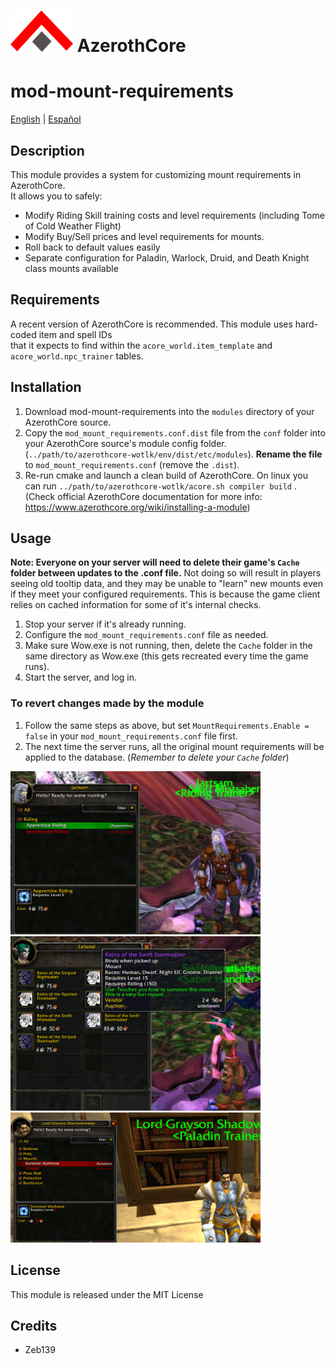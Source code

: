 # ![logo](https://raw.githubusercontent.com/azerothcore/azerothcore.github.io/master/images/logo-github.png) AzerothCore

# mod-mount-requirements

[English](README.md) | [Español](README_ES.md)  

## Description
This module provides a system for customizing mount requirements in AzerothCore.  
It allows you to safely:

* Modify Riding Skill training costs and level requirements (including Tome of Cold Weather Flight)
* Modify Buy/Sell prices and level requirements for mounts.  
* Roll back to default values easily
* Separate configuration for Paladin, Warlock, Druid, and Death Knight class mounts available

## Requirements
A recent version of AzerothCore is recommended. This module uses hard-coded item and spell IDs  
that it expects to find within the `acore_world.item_template` and `acore_world.npc_trainer` tables.

## Installation
1. Download mod-mount-requirements into the `modules` directory of your AzerothCore source. 
2. Copy the `mod_mount_requirements.conf.dist` file from the `conf` folder into your AzerothCore source's module config folder. (`../path/to/azerothcore-wotlk/env/dist/etc/modules`). **Rename the file** to `mod_mount_requirements.conf` (remove the `.dist`).
3. Re-run cmake and launch a clean build of AzerothCore. On linux you can run `../path/to/azerothcore-wotlk/acore.sh compiler build` . (Check official AzerothCore documentation for more info: https://www.azerothcore.org/wiki/installing-a-module)

## Usage
**Note: Everyone on your server will need to delete their game's `Cache` folder between updates to the .conf file.** Not doing so will result in players seeing old tooltip data, and they may be unable to "learn" new mounts even if they meet your configured requirements. This is because the game client relies on cached information for some of it's internal checks.  

1. Stop your server if it's already running.  
2. Configure the `mod_mount_requirements.conf` file as needed.  
3. Make sure Wow.exe is not running, then, delete the `Cache` folder in the same directory as Wow.exe (this gets recreated every time the game runs).  
4. Start the server, and log in.  

### To revert changes made by the module  
1. Follow the same steps as above, but set `MountRequirements.Enable = false` in your `mod_mount_requirements.conf` file first.  
2. The next time the server runs, all the original mount requirements will be applied to the database. (*Remember to delete your `Cache` folder*)
  
  
<img src=".github/images/custom_riding_skill_reqs.png" width="400" alt="Image of custom Riding Skill requirements">   

<img src=".github/images/custom_racial_mounts_reqs.png" width="400" alt="Image of custom Riding Skill requirements">   

<img src=".github/images/custom_class_mounts_reqs.png" width="400" alt="Image of custom Riding Skill requirements">   

## License
This module is released under the MIT License

## Credits
- Zeb139